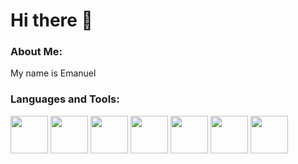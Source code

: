 # Hi there 👋

### About Me:
My name is Emanuel

### Languages and Tools:
<img src="https://upload.wikimedia.org/wikipedia/commons/thumb/c/c3/Python-logo-notext.svg/1869px-Python-logo-notext.svg.png" width="60" height="60"></td>
<img src="https://upload.wikimedia.org/wikipedia/en/thumb/3/30/Java_programming_language_logo.svg/182px-Java_programming_language_logo.svg.png" width="60" height="60"></img> 
<img src="https://cpl.thalesgroup.com/sites/default/files/inline-images/microsoft-sql_server.png" width="60" height="60"></img>
<img src="https://upload.wikimedia.org/wikipedia/commons/thumb/7/73/Arduino_IDE_logo.svg/2048px-Arduino_IDE_logo.svg.png" width="60" height="60"></img>
<img src="https://upload.wikimedia.org/wikipedia/commons/thumb/6/6a/JavaScript-logo.png/640px-JavaScript-logo.png" width="60" height="60"></img>
<img src="https://cdn.pixabay.com/photo/2017/08/05/11/16/logo-2582748_960_720.png" width="60" height="60"></img>
<img src="https://upload.wikimedia.org/wikipedia/commons/thumb/d/d5/CSS3_logo_and_wordmark.svg/1452px-CSS3_logo_and_wordmark.svg.png" width="60" height="60"></img>

